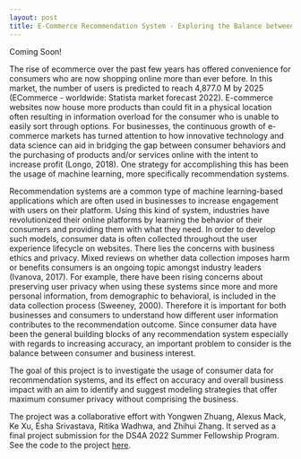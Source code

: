 ```yaml
---
layout: post
title: E-Commerce Recommendation System - Exploring the Balance between Consumer and Business Interest
---
```


Coming Soon!

The rise of ecommerce over the past few years has offered convenience for consumers who are now shopping online more than ever before. In this market, the number of users is predicted to reach 4,877.0 M by 2025 (ECommerce - worldwide: Statista market forecast 2022). E-commerce websites now house more products than could fit in a physical location often resulting in information overload for the consumer who is unable to easily sort through options. For businesses, the continuous growth of e-commerce markets has turned attention to how innovative technology and data science can aid in bridging the gap between consumer behaviors and the purchasing of products and/or services online with the intent to increase profit (Longo, 2018). One strategy for accomplishing this has been the usage of machine learning, more specifically recommendation systems.

Recommendation systems are a common type of machine learning-based applications which are often used in businesses to increase engagement with users on their platform. Using this kind of system, industries have revolutionized their online platforms by learning the behavior of their consumers and providing them with what they need. In order to develop such models, consumer data is often collected throughout the user experience lifecycle on websites. There lies the concerns with business ethics and privacy. Mixed reviews on whether data collection imposes harm or benefits consumers is an ongoing topic amongst industry leaders (Ivanova, 2017). For example, there have been rising concerns about preserving user privacy when using these systems since more and more personal information, from demographic to behavioral, is included in the data collection process (Sweeney, 2000). Therefore it is important for both businesses and consumers to understand how different user information contributes to the recommendation outcome. Since consumer data have been the general building blocks of any recommendation system especially with regards to increasing accuracy, an important problem to consider is the balance between consumer and business interest.

The goal of this project is to investigate the usage of consumer data for recommendation systems, and its effect on accuracy and overall business impact with an aim to identify and suggest modeling strategies that offer maximum consumer privacy without comprising the business.

The project was a collaborative effort with Yongwen Zhuang, Alexus Mack, Ke Xu, Esha Srivastava, Ritika Wadhwa, and Zhihui Zhang. It served as a final project submission for the DS4A 2022 Summer Fellowship Program. See the code to the project [here](https://github.com/gloriahwoang/EcommerceRecSys).
